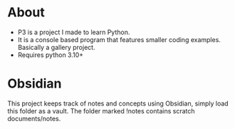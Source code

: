 # About
- P3 is a project I made to learn Python. 
- It is a console based program that features smaller coding examples. Basically a gallery project.
- Requires python 3.10+

# Obsidian
This project keeps track of notes and concepts using Obsidian, simply load this folder as a vault. The folder marked !notes contains scratch documents/notes.